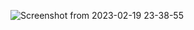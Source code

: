 
![Screenshot from 2023-02-19 23-38-55](https://user-images.githubusercontent.com/81713226/219966754-8d983707-e908-454f-82d8-12ea0f7b4e04.png)
